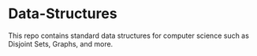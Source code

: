 # Data-Structures

This repo contains standard data structures for computer science such as Disjoint Sets, Graphs, and more.

